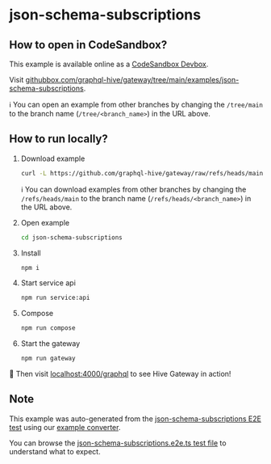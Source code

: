# json-schema-subscriptions

## How to open in CodeSandbox?

This example is available online as a [CodeSandbox Devbox](https://codesandbox.io/docs/learn/devboxes/overview).

Visit [githubbox.com/graphql-hive/gateway/tree/main/examples/json-schema-subscriptions](https://githubbox.com/graphql-hive/gateway/tree/main/examples/json-schema-subscriptions).

ℹ️ You can open an example from other branches by changing the `/tree/main` to the branch name (`/tree/<branch_name>`) in the URL above.

## How to run locally?

1. Download example
   ```sh
   curl -L https://github.com/graphql-hive/gateway/raw/refs/heads/main/examples/json-schema-subscriptions/example.tar.gz | tar -x
   ```

   ℹ️ You can download examples from other branches by changing the `/refs/heads/main` to the branch name (`/refs/heads/<branch_name>`) in the URL above.

1. Open example
   ```sh
   cd json-schema-subscriptions
   ```
1. Install
   ```sh
   npm i
   ```
1. Start service api
   ```sh
   npm run service:api
   ```
1. Compose
   ```sh
   npm run compose
   ```
1. Start the gateway
   ```sh
   npm run gateway
   ```

🚀 Then visit [localhost:4000/graphql](http://localhost:4000/graphql) to see Hive Gateway in action!

## Note

This example was auto-generated from the [json-schema-subscriptions E2E test](/e2e/json-schema-subscriptions) using our [example converter](/internal/examples).

You can browse the [json-schema-subscriptions.e2e.ts test file](/e2e/json-schema-subscriptions/json-schema-subscriptions.e2e.ts) to understand what to expect.
